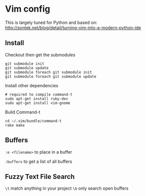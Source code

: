# Vim config

This is largely tuned for Python and based on:
http://sontek.net/blog/detail/turning-vim-into-a-modern-python-ide

## Install

Checkout then get the submodules

    git submodule init
    git submodule update
    git submodule foreach git submodule init
    git submodule foreach git submodule update
   
Install other dependencies

    # required to compile command-t
    sudo apt-get install ruby-dev
    sudo apt-get install vim-gnome

Build Command-t

    cd ~/.vim/bundle/command-t
    rake make

## Buffers

`:e <filename>` to place in a buffer
 
`:buffers` to get a list of all buffers

## Fuzzy Text File Search

`\t` match anything in your project
`\b` only search open buffers

